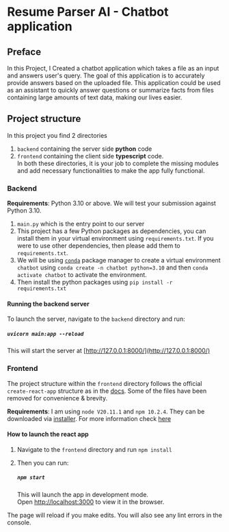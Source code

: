 # Resume Parser AI - Chatbot application

## Preface

In this Project, I Created a chatbot application which takes a file as an input and answers user's query. The goal of this application is to accurately provide answers based on the uploaded file. This application could be used as an assistant to quickly answer questions or summarize facts from files containing large amounts of text data, making our lives easier.

## Project structure

In this project you find 2 directories

1. `backend` containing the server side **python** code
2. `frontend` containing the client side **typescript** code.\
   In both these directories, it is your job to complete the missing modules and add necessary functionalities to make the app fully functional.

### Backend

**Requirements**: Python 3.10 or above. We will test your submission against Python 3.10.

1. `main.py` which is the entry point to our server
2. This project has a few Python packages as dependencies, you can install them in your virtual environment using `requirements.txt`. If you were to use other dependencies, then please add them to `requirements.txt`.
3. We will be using [`conda`](https://docs.conda.io/projects/conda/en/stable/) package manager to create a virtual environment `chatbot` using `conda create -n chatbot python=3.10` and then `conda activate chatbot` to activate the environment.
4. Then install the python packages using `pip install -r requirements.txt`

#### Running the backend server

To launch the server, navigate to the `backend` directory and run:

##### `uvicorn main:app --reload`

This will start the server at [http://127.0.0.1:8000/](http://127.0.0.1:8000/)

### Frontend

The project structure within the `frontend` directory follows the official `create-react-app` structure as in the [docs](https://create-react-app.dev/docs/folder-structure). Some of the files have been removed for convenience & brevity.

**Requirements**: I am  using `node V20.11.1` and `npm 10.2.4`. They can be downloaded via [installer](https://nodejs.org/en). For more information check [here](https://docs.npmjs.com/downloading-and-installing-node-js-and-npm)

#### How to launch the react app

1. Navigate to the `frontend` directory and run `npm install`
2. Then you can run:

   ##### `npm start`

   This will launch the app in development mode.\
   Open [http://localhost:3000](http://localhost:3000) to view it in the browser.

The page will reload if you make edits. You will also see any lint errors in the console.
